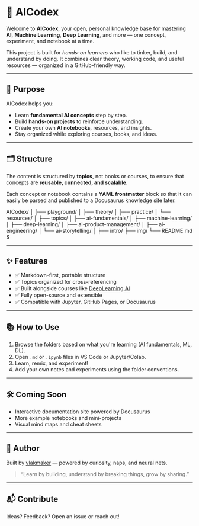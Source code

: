 # 🤖 AICodex

Welcome to **AICodex**, your open, personal knowledge base for mastering **AI**, **Machine Learning**, **Deep Learning**, and more — one concept, experiment, and notebook at a time.

This project is built for *hands-on learners* who like to tinker, build, and understand by doing. It combines clear theory, working code, and useful resources — organized in a GitHub-friendly way.

---

## 🧭 Purpose

AICodex helps you:

- Learn **fundamental AI concepts** step by step.
- Build **hands-on projects** to reinforce understanding.
- Create your own **AI notebooks**, resources, and insights.
- Stay organized while exploring courses, books, and ideas.

---

## 🗂️ Structure

The content is structured by **topics**, not books or courses, to ensure that concepts are **reusable, connected, and scalable**.


Each concept or notebook contains a **YAML frontmatter** block so that it can easily be parsed and published to a Docusaurus knowledge site later.

AICodex/
│
├── playground/
│   ├── theory/
│   ├── practice/
│   └── resources/
│
├── topics/
│   ├── ai-fundamentals/
│   ├── machine-learning/
│   ├── deep-learning/
│   ├── ai-product-management/
│   ├── ai-engineering/
│   └── ai-storytelling/
│
├── intro/
├── img/
└── README.md
S

---

## ✨ Features

- ✅ Markdown-first, portable structure
- ✅ Topics organized for cross-referencing
- ✅ Built alongside courses like [DeepLearning.AI](https://www.coursera.org/learn/neural-networks-deep-learning)
- ✅ Fully open-source and extensible
- ✅ Compatible with Jupyter, GitHub Pages, or Docusaurus

---

## 📚 How to Use

1. Browse the folders based on what you're learning (AI fundamentals, ML, DL).
2. Open `.md` or `.ipynb` files in VS Code or Jupyter/Colab.
3. Learn, remix, and experiment!
4. Add your own notes and experiments using the folder conventions.

---

## 🛠️ Coming Soon

- Interactive documentation site powered by Docusaurus
- More example notebooks and mini-projects
- Visual mind maps and cheat sheets

---

## 🧠 Author

Built by [vlakmaker](https://github.com/vlakmaker) — powered by curiosity, naps, and neural nets.

> “Learn by building, understand by breaking things, grow by sharing.”

---

## 📬 Contribute

Ideas? Feedback? Open an issue or reach out!

